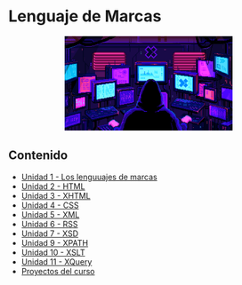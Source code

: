 # Lenguaje de Marcas

<div align=center>
<img src="../extras/hacker.gif" alt="me" width="60%">
</div>

## Contenido
- [Unidad 1 - Los lenguuajes de marcas](./unidad%2001/README.md)
- [Unidad 2 - HTML](./unidad%2002/README.md)
- [Unidad 3 - XHTML](./unidad%2003/README.md)
- [Unidad 4 - CSS](./unidad%2004/README.md)
- [Unidad 5 - XML](./unidad%2005/README.md)
- [Unidad 6 - RSS](./unidad%2006/README.md)
- [Unidad 7 - XSD](./unidad%2007/README.md)
- [Unidad 9 - XPATH](./unidad%2009/README.md)
- [Unidad 10 - XSLT](./unidad%2010/README.md)
- [Unidad 11 - XQuery](./unidad%2011/README.md)
- [Proyectos del curso](./proyecto/README.md)